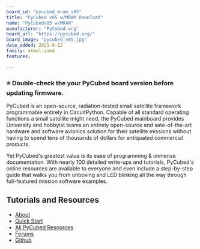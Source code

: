 ```yaml
---
board_id: "pycubed_mram_v05"
title: "PyCubed v05 w/MRAM Download"
name: "PyCubedv05 w/MRAM"
manufacturer: "PyCubed.org"
board_url: "https://pycubed.org/"
board_image: "pycubed_v05.jpg"
date_added: 2021-9-12
family: atmel-samd
features:

---
```


### ⭐ Double-check the your PyCubed board version before updating firmware.

PyCubed is an open-source, radiation-tested small satellite framework programmable entirely in CircuitPython. Capable of all standard operating functions a small satellite might need, the PyCubed mainboard provides University and hobbyist teams an entirely open-source and sate-of-the-art hardware and software avionics solution for their satellite missions without having to spend tens of thousands of dollars for antiquated commercial products.

Yet PyCubed's greatest value is its ease of programming & immense documentation. With nearly 100 detailed write-ups and tutorials, PyCubed's online resources are available to everyone and even include a step-by-step guide that walks you from unboxing and LED blinking all the way through full-featured mission software examples.

## Tutorials and Resources
* [About](https://pycubed.org)
* [Quick Start](https://pycubed.org/quickstart)
* [All PyCubed Resources](https://pycubed.org/resources)
* [Forums](https://pycubed.org/forums)
* [Github](https://github.com/PyCubed)
